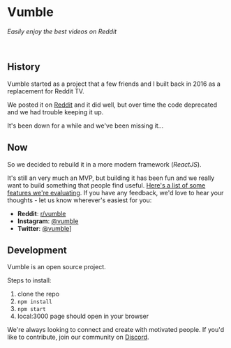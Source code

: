 # Vumble
_Easily enjoy the best videos on Reddit_

<br/>

## History
Vumble started as a project that a few friends and I built back in 2016 as a replacement for Reddit TV. 

We posted it on [Reddit]((https://www.reddit.com/r/Entrepreneur/comments/3savcn/we_revamped_reddittv_and_its_just_the_beginning/)) and it did well, but over time the code deprecated and we had trouble keeping it up. 

It's been down for a while and we've been missing it... 

## Now
So we decided to rebuild it in a more modern framework (*ReactJS*). 

It's still an very much an MVP, but building it has been fun and we really want to build something that people find useful. [Here's a list of some features we're evaluating](https://github.com/rtluu/vumble2/projects). If you have any feedback, we'd love to hear your thoughts - let us know wherever's easiest for you:

- **Reddit**: [r/vumble](https://www.reddit.com/r/vumble/)
- **Instagram**: [@vumble](https://instagram.com/vumble)
- **Twitter**: [@vumble](https://twitter.com/vumble)]

## Development 
Vumble is an open source project.

Steps to install:
1. clone the repo
1. `npm install`
1. `npm start`
1. local:3000 page should open in your browser

We're always looking to connect and create with motivated people. If you'd like to contribute, join our community on [Discord](https://discord.gg/fJjYyXR).
